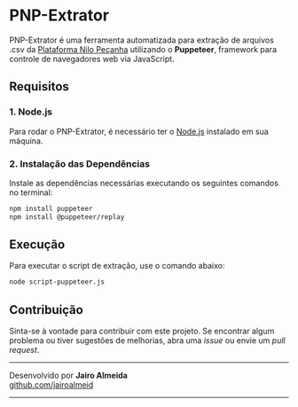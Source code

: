 # PNP-Extrator

PNP-Extrator é uma ferramenta automatizada para extração de arquivos .csv da [Plataforma Nilo Peçanha](http://plataformanilopecanha.mec.gov.br/) utilizando o **Puppeteer**, framework para controle de navegadores web via JavaScript.

## Requisitos

### 1. Node.js

Para rodar o PNP-Extrator, é necessário ter o [Node.js](https://nodejs.org/pt) instalado em sua máquina. 

### 2. Instalação das Dependências

Instale as dependências necessárias executando os seguintes comandos no terminal:

```bash
npm install puppeteer
npm install @puppeteer/replay
```

## Execução

Para executar o script de extração, use o comando abaixo:

```bash
node script-puppeteer.js
```

## Contribuição

Sinta-se à vontade para contribuir com este projeto. 
Se encontrar algum problema ou tiver sugestões de melhorias, abra uma *issue* ou envie um *pull request*.

---

Desenvolvido por **Jairo Almeida**  
[github.com/jairoalmeid](https://github.com/jairoalmeid)

---